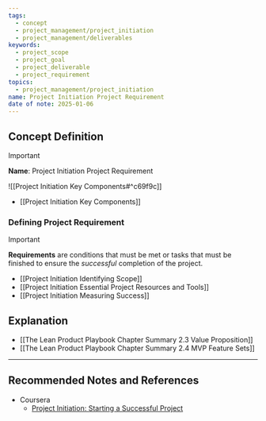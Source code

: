 ```yaml
---
tags:
  - concept
  - project_management/project_initiation
  - project_management/deliverables
keywords:
  - project_scope
  - project_goal
  - project_deliverable
  - project_requirement
topics:
  - project_management/project_initiation
name: Project Initiation Project Requirement
date of note: 2025-01-06
---
```


## Concept Definition

>[!important]
>**Name**: Project Initiation Project Requirement

![[Project Initiation Key Components#^c69f9c]]

- [[Project Initiation Key Components]]

### Defining Project Requirement

>[!important]
>**Requirements** are conditions that must be met or tasks that must be finished to ensure the *successful* completion of the project.

- [[Project Initiation Identifying Scope]]
- [[Project Initiation Essential Project Resources and Tools]]
- [[Project Initiation Measuring Success]]












## Explanation




- [[The Lean Product Playbook Chapter Summary 2.3 Value Proposition]]
- [[The Lean Product Playbook Chapter Summary 2.4 MVP Feature Sets]]



-----------
##  Recommended Notes and References

- Coursera
	- [Project Initiation: Starting a Successful Project](https://www.coursera.org/learn/project-initiation-google/home/welcome)